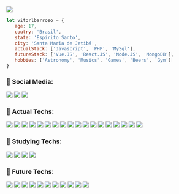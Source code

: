 <div>
   <img src="https://cdn.discordapp.com/attachments/890042596112601120/969571781281206343/capagithub2.png">
<div>

```js
let vitorlbarroso = {
   age: 17,
   coutry: 'Brasil',
   state: 'Espirito Santo',
   city: 'Santa Maria de Jetibá',
   actualStack: ['Javascript', 'PHP', 'MySql'],
   futureStack: ['Vue.JS', 'React.JS', 'Node.JS', 'MongoDB'],
   hobbies: ['Astronomy', 'Musics', 'Games', 'Beers', 'Gym']
}
```

<h3>📱 Social Media:</h3> 
<div> 
  <a href="https://www.youtube.com/c/HalZz" target="_blank"><img src="https://img.shields.io/badge/YouTube-FF0000?style=for-the-badge&logo=youtube&logoColor=white" target="_blank"></a>
  <a href="https://www.instagram.com/vitorlbarroso/" target="_blank"><img src="https://img.shields.io/badge/-Instagram-%23E4405F?style=for-the-badge&logo=instagram&logoColor=white" target="_blank"></a>
  <a href="https://www.linkedin.com/in/vitorlbarroso2004/" target="_blank"><img src="https://camo.githubusercontent.com/c00f87aeebbec37f3ee0857cc4c20b21fefde8a96caf4744383ebfe44a47fe3f/68747470733a2f2f696d672e736869656c64732e696f2f62616467652f2d4c696e6b6564496e2d2532333030373742353f7374796c653d666f722d7468652d6261646765266c6f676f3d6c696e6b6564696e266c6f676f436f6c6f723d7768697465" target="_blank"></a>
</div>
  
<div style="display: inline_block">
  <h3>🤖 Actual Techs:</h3>
   
  <img src="https://img.shields.io/badge/HTML5-E34F26?style=for-the-badge&logo=html5&logoColor=white" target="_blank">
  <img src="https://img.shields.io/badge/CSS3-1572B6?style=for-the-badge&logo=css3&logoColor=white" target="_blank">
  <img src="https://img.shields.io/badge/Bootstrap-563D7C?style=for-the-badge&logo=bootstrap&logoColor=white" target="_blank">
  <img src="https://img.shields.io/badge/bulma-00D0B1?style=for-the-badge&logo=bulma&logoColor=white" target="_blank">
  <img src="https://img.shields.io/badge/JavaScript-F7DF1E?style=for-the-badge&logo=javascript&logoColor=black" target="_blank">
  <img src="https://img.shields.io/badge/PHP-777BB4?style=for-the-badge&logo=php&logoColor=white" target="_blank">
  <img src="https://img.shields.io/badge/Lua-2C2D72?style=for-the-badge&logo=lua&logoColor=white" target="_blank">
  <img src="https://img.shields.io/badge/MySQL-00000F?style=for-the-badge&logo=mysql&logoColor=white" target="_blank">
  <img src="https://img.shields.io/badge/Git-E34F26?style=for-the-badge&logo=git&logoColor=white" target="_blank">
  <img src="https://img.shields.io/badge/Postman-FF6C37?style=for-the-badge&logo=postman&logoColor=white" target="_blank">
  <img src="https://img.shields.io/badge/NPM-%23000000.svg?style=for-the-badge&logo=npm&logoColor=white" target="_blank">
  <img src="https://img.shields.io/badge/webpack-%238DD6F9.svg?style=for-the-badge&logo=webpack&logoColor=black" target="_blank">
  <img src="https://img.shields.io/badge/Babel-F9DC3e?style=for-the-badge&logo=babel&logoColor=black" target="_blank">
  <img src="https://img.shields.io/badge/Netlify-00C7B7?style=for-the-badge&logo=netlify&logoColor=white" target="_blank">
  <img src="https://img.shields.io/badge/Visual%20Studio%20Code-0078d7.svg?style=for-the-badge&logo=visual-studio-code&logoColor=white" target="_blank">
  <img src="https://img.shields.io/badge/Notion-%23000000.svg?style=for-the-badge&logo=notion&logoColor=white" target="_blank">
  <img src="https://img.shields.io/badge/adobe%20photoshop-%2331A8FF.svg?style=for-the-badge&logo=adobe%20photoshop&logoColor=white" target="_blank">
  <img src="https://img.shields.io/badge/Windows-0078D6?style=for-the-badge&logo=windows&logoColor=white" target="_blank">
     
  <h3>🧠 Studying Techs:</h3>
   
  <img src="https://img.shields.io/badge/laravel-%23FF2D20.svg?style=for-the-badge&logo=laravel&logoColor=white" target="_blank">
  <img src="https://img.shields.io/badge/Node.js-43853D?style=for-the-badge&logo=node.js&logoColor=white" target="_blank">
  <img src="https://img.shields.io/badge/vuejs-%2335495e.svg?style=for-the-badge&logo=vuedotjs&logoColor=%234FC08D" target="_blank">
  <img src="https://img.shields.io/badge/tailwindcss-%2338B2AC.svg?style=for-the-badge&logo=tailwind-css&logoColor=white" target="_blank">
   
  <h3>👀 Future Techs:</h3>
  <img src="https://img.shields.io/badge/SASS-hotpink.svg?style=for-the-badge&logo=SASS&logoColor=white" target="_blank">
  <img src="https://img.shields.io/badge/Next-black?style=for-the-badge&logo=next.js&logoColor=white" target="_blank">
  <img src="https://img.shields.io/badge/React-20232A?style=for-the-badge&logo=react&logoColor=61DAFB" target="_blank">
  <img src="https://img.shields.io/badge/Electron-191970?style=for-the-badge&logo=Electron&logoColor=white" target="_blank">
  <img src="https://img.shields.io/badge/React_Native-20232A?style=for-the-badge&logo=react&logoColor=61DAFB" target="_blank">
  <img src="https://img.shields.io/badge/TypeScript-007ACC?style=for-the-badge&logo=typescript&logoColor=white" target="_blank">
  <img src="https://img.shields.io/badge/Firebase-F29D0C?style=for-the-badge&logo=firebase&logoColor=white" target="_blank">
  <img src="https://img.shields.io/badge/Docker-2496ED?style=for-the-badge&logo=docker&logoColor=white" target="_blank">
  <img src="https://img.shields.io/badge/Amazon_AWS-232F3E?style=for-the-badge&logo=amazon-aws&logoColor=white" target="_blank">
  <img src="https://img.shields.io/badge/Express.js-404D59?style=for-the-badge" target="_blank">
  <img src="https://img.shields.io/badge/Python-14354C?style=for-the-badge&logo=python&logoColor=white" target="_blank">
</div>
